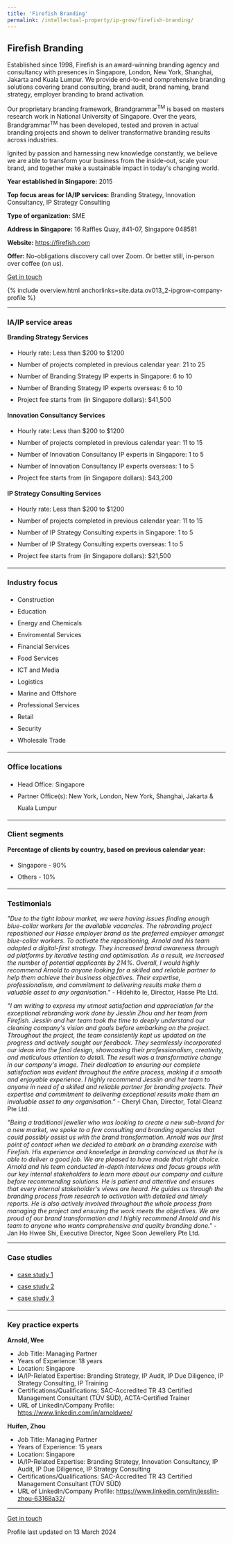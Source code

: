 ```yaml
---
title: 'Firefish Branding'
permalink: /intellectual-property/ip-grow/firefish-branding/
---
```


## Firefish Branding

Established since 1998, Firefish is an award-winning branding agency and consultancy with presences in Singapore, London, New York, Shanghai, Jakarta and Kuala Lumpur. We provide end-to-end comprehensive branding solutions covering brand consulting, brand audit, brand naming, brand strategy, employer branding to brand activation.

Our proprietary branding framework, Brandgrammar<sup>TM</sup> is based on masters research work in National University of Singapore. Over the years, Brandgrammar<sup>TM</sup> has been developed, tested and proven in actual branding projects and shown to deliver transformative branding results across industries.

Ignited by passion and harnessing new knowledge constantly, we believe we are able to transform your business from the inside-out, scale your brand, and together make a sustainable impact in today's changing world.

<b>Year established in Singapore:</b> 2015

<b>Top focus areas for IA/IP services:</b> Branding Strategy, Innovation Consultancy, IP Strategy Consulting

<b>Type of organization:</b> SME

<b>Address in Singapore:</b> 16 Raffles Quay, #41-07, Singapore 048581

<b>Website:</b> <a href='https://firefish.com'>https://firefish.com</a>

<b>Offer:</b> No-obligations discovery call over Zoom. Or better still, in-person over coffee (on us).

<a class='btn' href='https://form.gov.sg/67cfad1f76d42d8bdd77b08f' target='_blank' rel='noopener'>Get in touch</a>

{% include overview.html anchorlinks=site.data.ov013_2-ipgrow-company-profile %}

---
<a name='ip-related-service-areas'></a>
### IA/IP service areas

**Branding Strategy Services**

<ul>
<li style='line-height: 27px; margin: 0px 0px !important'>Hourly rate:  Less than $200 to $1200</li>
<li style='line-height: 27px; margin: 0px 0px !important'>Number of projects completed in previous calendar year: 21 to 25</li>
<li style='line-height: 27px; margin: 0px 0px !important'>Number of Branding Strategy IP experts in Singapore: 6 to 10</li>
<li style='line-height: 27px; margin: 0px 0px !important'>Number of Branding Strategy IP experts overseas: 6 to 10</li>
<li style='line-height: 27px; margin: 0px 0px !important'>Project fee starts from (in Singapore dollars):  $41,500</li>
</ul>

**Innovation Consultancy Services**

<ul>
<li style='line-height: 27px; margin: 0px 0px !important'>Hourly rate:  Less than $200 to $1200</li>
<li style='line-height: 27px; margin: 0px 0px !important'>Number of projects completed in previous calendar year: 11 to 15</li>
<li style='line-height: 27px; margin: 0px 0px !important'>Number of Innovation Consultancy IP experts in Singapore: 1 to 5</li>
<li style='line-height: 27px; margin: 0px 0px !important'>Number of Innovation Consultancy IP experts overseas: 1 to 5</li>
<li style='line-height: 27px; margin: 0px 0px !important'>Project fee starts from (in Singapore dollars):  $43,200</li>
</ul>

**IP Strategy Consulting Services**

<ul>
<li style='line-height: 27px; margin: 0px 0px !important'>Hourly rate:  Less than $200 to $1200</li>
<li style='line-height: 27px; margin: 0px 0px !important'>Number of projects completed in previous calendar year: 11 to 15</li>
<li style='line-height: 27px; margin: 0px 0px !important'>Number of IP Strategy Consulting experts in Singapore: 1 to 5</li>
<li style='line-height: 27px; margin: 0px 0px !important'>Number of IP Strategy Consulting experts overseas: 1 to 5</li>
<li style='line-height: 27px; margin: 0px 0px !important'>Project fee starts from (in Singapore dollars):  $21,500</li>
</ul>

---
<a name='industry-focus'></a>
### Industry focus

<ul><li style='line-height: 27px; margin: 0px 0px !important'> Construction</li><li style='line-height: 27px; margin: 0px 0px !important'>Education</li><li style='line-height: 27px; margin: 0px 0px !important'>Energy and Chemicals</li><li style='line-height: 27px; margin: 0px 0px !important'>Enviromental Services</li><li style='line-height: 27px; margin: 0px 0px !important'>Financial Services</li><li style='line-height: 27px; margin: 0px 0px !important'>Food Services</li><li style='line-height: 27px; margin: 0px 0px !important'>ICT and Media</li><li style='line-height: 27px; margin: 0px 0px !important'>Logistics</li><li style='line-height: 27px; margin: 0px 0px !important'>Marine and Offshore</li><li style='line-height: 27px; margin: 0px 0px !important'>Professional Services</li><li style='line-height: 27px; margin: 0px 0px !important'>Retail</li><li style='line-height: 27px; margin: 0px 0px !important'>Security</li><li style='line-height: 27px; margin: 0px 0px !important'>Wholesale Trade</li></ul>

---
<a name='office-locations'></a>
### Office locations

<ul><li style='line-height: 27px; margin: 0px 0px !important'> Head Office: Singapore</li><li style='line-height: 27px; margin: 0px 0px !important'>Partner Office(s): New York, London, New York, Shanghai, Jakarta & Kuala Lumpur</li></ul>

---
<a name='client-segments'></a>
### Client segments

**Percentage of clients by country, based on previous calendar year:**

<ul><li style='line-height: 27px; margin: 0px 0px !important'> Singapore - 90%</li><li style='line-height: 27px; margin: 0px 0px !important'>Others - 10%</li></ul>

---
<a name='testimonials'></a>
### Testimonials

*"Due to the tight labour market, we were having issues finding enough blue-collar workers for the available vacancies. The rebranding project repositioned our Hasse employer brand as the preferred employer amongst blue-collar workers. To activate the repositioning, Arnold and his team adopted a digital-first strategy. They increased brand awareness through ad platforms by iterative testing and optimisation. As a result, we increased the number of potential applicants by 214%. Overall, I would highly recommend Arnold to anyone looking for a skilled and reliable partner to help them achieve their business objectives. Their expertise, professionalism, and commitment to delivering results make them a valuable asset to any organisation."* - Hidehito Ie, Director, Hasse Pte Ltd.

*"I am writing to express my utmost satisfaction and appreciation for the exceptional rebranding work done by Jesslin Zhou and her team from Firefish.  Jesslin and her team took the time to deeply understand our cleaning company's vision and goals before embarking on the project. Throughout the project, the team consistently kept us updated on the progress and actively sought our feedback. They seamlessly incorporated our ideas into the final design, showcasing their professionalism, creativity, and meticulous attention to detail. The result was a transformative change in our company's image.  Their dedication to ensuring our complete satisfaction was evident throughout the entire process, making it a smooth and enjoyable experience. I highly recommend Jesslin and her team to anyone in need of a skilled and reliable partner for branding projects. Their expertise and commitment to delivering exceptional results make them an invaluable asset to any organisation."* - Cheryl Chan, Director, Total Cleanz Pte Ltd.

*"Being a traditional jeweller who was looking to create a new sub-brand for a new market, we spoke to a few consulting and branding agencies that could possibly assist us with the brand transformation. Arnold was our first point of contact when we decided to embark on a branding exercise with Firefish. His experience and knowledge in branding convinced us that he is able to deliver a good job. We are pleased to have made that right choice.  Arnold and his team conducted in-depth interviews and focus groups with our key internal stakeholders to learn more about our company and culture before recommending solutions. He is patient and attentive and ensures that every internal stakeholder's views are heard. He guides us through the branding process from research to activation with detailed and timely reports. He is also actively involved throughout the whole process from managing the project and ensuring the work meets the objectives.  We are proud of our brand transformation and I highly recommend Arnold and his team to anyone who wants comprehensive and quality branding done."* - Jan Ho Hwee Shi, Executive Director, Ngee Soon Jewellery Pte Ltd.




---
<a name='case-studies'></a>
### Case studies

<ul><li style='line-height: 27px; margin: 0px 0px !important'> <a href="https://firefish.com/case-studies/hasse-case-study/" target="_blank" rel="noopener">case study 1</a></li><li style='line-height: 27px; margin: 0px 0px !important'><a href="https://firefish.com/case-studies/total-cleanz-case-study/" target="_blank" rel="noopener">case study 2</a></li><li style='line-height: 27px; margin: 0px 0px !important'><a href="https://firefish.com/case-studies/mistgold-case-study/" target="_blank" rel="noopener">case study 3</a></li></ul>

---
<a name='key-practice-experts'></a>
### Key practice experts

**Arnold, Wee**

- Job Title: Managing Partner
- Years of Experience: 18 years
- Location: Singapore
- IA/IP-Related Expertise: Branding Strategy, IP Audit, IP Due Diligence, IP Strategy Consulting, IP Training
- Certifications/Qualifications: SAC-Accredited TR 43 Certified Management Consultant (T&Uuml;V S&Uuml;D), ACTA-Certified Trainer
- URL of LinkedIn/Company Profile: <a href="https://www.linkedin.com/in/arnoldwee/" target="_blank" rel="noopener">https://www.linkedin.com/in/arnoldwee/</a>

**Huifen, Zhou**

- Job Title: Managing Partner
- Years of Experience: 15 years
- Location: Singapore
- IA/IP-Related Expertise: Branding Strategy, Innovation Consultancy, IP Audit, IP Due Diligence, IP Strategy Consulting
- Certifications/Qualifications: SAC-Accredited TR 43 Certified Management Consultant (T&Uuml;V S&Uuml;D)
- URL of LinkedIn/Company Profile: <a href="https://www.linkedin.com/in/jesslin-zhou-63168a32/" target="_blank" rel="noopener">https://www.linkedin.com/in/jesslin-zhou-63168a32/</a>

---
<p>
<a class='btn' href='https://form.gov.sg/67cfad1f76d42d8bdd77b08f' target='_blank' rel='noopener'>Get in touch</a>
</p>
Profile last updated on 13 March 2024
